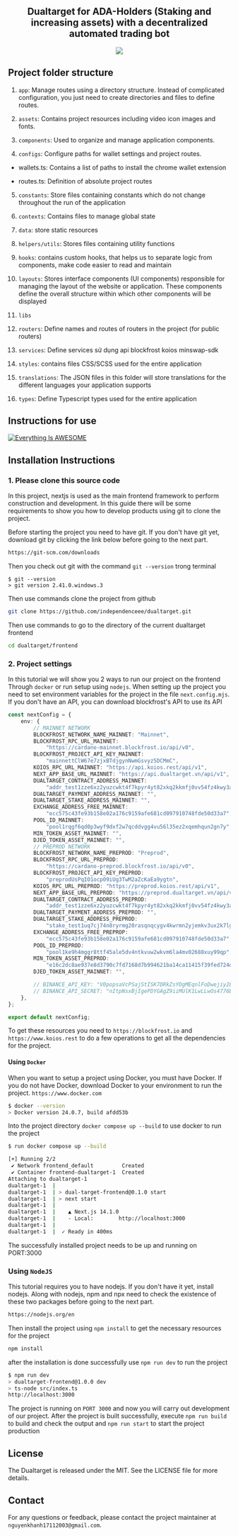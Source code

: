 <div style="text-align:center">
   <h2>Dualtarget for ADA-Holders (Staking and increasing assets) with a decentralized automated trading bot</h2>
</div>

<div style="text-align:center">
    <img src="./frontend/src/assets/images/logo.png" />
</div>

## Project folder structure

1. `app`: Manage routes using a directory structure. Instead of complicated configuration, you just need to create directories and files to define routes.

2. `assets`: Contains project resources including video icon images and fonts.

3. `components`: Used to organize and manage application components.

4. `configs`: Configure paths for wallet settings and project routes.

-   wallets.ts: Contains a list of paths to install the chrome wallet extension

-   routes.ts: Definition of absolute project routes

5. `constants`: Store files containing constants which do not change throughout the run of the application

6. `contexts`: Contains files to manage global state

7. `data`: store static resources

8. `helpers/utils`: Stores files containing utility functions

9. `hooks`: contains custom hooks, that helps us to separate logic from components, make code easier to read and maintain

10. `layouts`: Stores interface components (UI components) responsible for managing the layout of the website or application. These components define the overall structure within which other components will be displayed

11. `libs`

12. `routers`: Define names and routes of routers in the project (for public routers)

13. `services`: Define services sử dụng api blockfrost koios minswap-sdk

14. `styles`: contains files CSS/SCSS used for the entire application

15. `translations`: The JSON files in this folder will store translations for the different languages ​​your application supports

16. `types`: Define Typescript types used for the entire application

## Instructions for use

[![Everything Is AWESOME](./frontend/src/assets/images/youtube.png)](https://www.youtube.com/watch?v=DCWY93O_QAU&t=1s "Everything Is AWESOME")

## Installation Instructions

### 1. Please clone this source code

In this project, nextjs is used as the main frontend framework to perform construction and development. In this guide there will be some requirements to show you how to develop products using git to clone the project.

Before starting the project you need to have git. If you don't have git yet, download git by clicking the link below before going to the next part.

```sh
https://git-scm.com/downloads
```

Then you check out git with the command `git --version` trong terminal

```
$ git --version
> git version 2.41.0.windows.3
```

Then use commands clone the project from github

```sh
git clone https://github.com/independenceee/dualtarget.git
```

Then use commands to go to the directory of the current dualtarget frontend

```sh
cd dualtarget/frontend
```

### 2. Project settings

In this tutorial we will show you 2 ways to run our project on the frontend Through `docker` or run setup using `nodejs`. When setting up the project you need to set environment variables for the project in the file `next.config.mjs`. If you don't have an API, you can download blockfrost's API to use its API

```ts
const nextConfig = {
    env: {
        // MAINNET NETWORK
        BLOCKFROST_NETWORK_NAME_MAINNET: "Mainnet",
        BLOCKFROST_RPC_URL_MAINNET:
            "https://cardano-mainnet.blockfrost.io/api/v0",
        BLOCKFROST_PROJECT_API_KEY_MAINNET:
            "mainnettClW67e7zjxBTdjgynNwmGsvyz5DCMmC",
        KOIOS_RPC_URL_MAINNET: "https://api.koios.rest/api/v1",
        NEXT_APP_BASE_URL_MAINNET: "https://api.dualtarget.vn/api/v1",
        DUALTARGET_CONTRACT_ADDRESS_MAINNET:
            "addr_test1zze6xz2yuzcwkt4f7kpyr4yt82xkq2kkmfj0vv54fz4kwy3a39atxwxg8ks578mqpxpsgsetvu8hx5f9nhvercv4da7s5s9p98",
        DUALTARGET_PAYMENT_ADDRESS_MAINNET: "",
        DUALTARGET_STAKE_ADDRESS_MAINNET: "",
        EXCHANGE_ADDRESS_FREE_MAINNET:
            "ecc575c43fe93b158e02a176c9159afe681cd097910748fde50d33a7",
        POOL_ID_MAINNET:
            "pool1rqgf6qd0p3wyf9dxf2w7qcddvgg4vu56l35ez2xqemhqun2gn7y",
        MIN_TOKEN_ASSET_MAINNET: "",
        DJED_TOKEN_ASSET_MAINNET: "",
        // PREPROD NETWORK
        BLOCKFROST_NETWORK_NAME_PREPROD: "Preprod",
        BLOCKFROST_RPC_URL_PREPROD:
            "https://cardano-preprod.blockfrost.io/api/v0",
        BLOCKFROST_PROJECT_API_KEY_PREPROD:
            "preprodUsPqIO1ocp09iUg3TwM2aZcKaEa9ygtn",
        KOIOS_RPC_URL_PREPROD: "https://preprod.koios.rest/api/v1",
        NEXT_APP_BASE_URL_PREPROD: "https://preprod.dualtarget.vn/api/v1",
        DUALTARGET_CONTRACT_ADDRESS_PREPROD:
            "addr_test1zze6xz2yuzcwkt4f7kpyr4yt82xkq2kkmfj0vv54fz4kwy3a39atxwxg8ks578mqpxpsgsetvu8hx5f9nhvercv4da7s5s9p98",
        DUALTARGET_PAYMENT_ADDRESS_PREPROD: "",
        DUALTARGET_STAKE_ADDRESS_PREPROD:
            "stake_test1uq7cj74n8ryrmg20rasqnqcygv4kwrmn2yjemkv3ux2k7lgqu950l",
        EXCHANGE_ADDRESS_FREE_PREPROP:
            "ecc575c43fe93b158e02a176c9159afe681cd097910748fde50d33a7",
        POOL_ID_PREPROD:
            "pool1ke9h4mggr8ttf45ale5dv4ntkvuw2wkvm6la4mv02688xuy99qp",
        MIN_TOKEN_ASSET_PREPROD:
            "e16c2dc8ae937e8d3790c7fd7168d7b994621ba14ca11415f39fed724d494e",
        DJED_TOKEN_ASSET_MAINNET: "",

        // BINANCE_API_KEY: "V0popsaVcPSajStISK7DRkZsYOgMEqnlFoDwejiy28gsDMZ4Uj6Ohrr3vIxdAlby",
        // BINANCE_API_SECRET: "nItpNsxBjIgePDYGAgZ9iiMUlK1LwLLwOs4776B9vbf5HLmDm61TsT5hC9w1nrpg",
    },
};

export default nextConfig;
```

To get these resources you need to `https://blockfrost.io` and `https://www.koios.rest` to do a few operations to get all the dependencies for the project.

#### Using `Docker`

When you want to setup a project using Docker, you must have Docker. If you do not have Docker, download Docker to your environment to run the project. `https://www.docker.com`

```sh
$ docker --version
> Docker version 24.0.7, build afdd53b
```

Into the project directory `docker compose up --build` to use docker to run the project

```sh
$ run docker compose up --build

[+] Running 2/2
 ✔ Network frontend_default         Created                                                                                                            0.0s
 ✔ Container frontend-dualtarget-1  Created                                                                                                            0.1s
Attaching to dualtarget-1
dualtarget-1  |
dualtarget-1  | > dual-target-frontend@0.1.0 start
dualtarget-1  | > next start
dualtarget-1  |
dualtarget-1  |    ▲ Next.js 14.1.0
dualtarget-1  |    - Local:        http://localhost:3000
dualtarget-1  |
dualtarget-1  |  ✓ Ready in 400ms
```

The successfully installed project needs to be up and running on PORT:3000

### Using `NodeJS`

This tutorial requires you to have nodejs. If you don't have it yet, install nodejs. Along with nodejs, npm and npx need to check the existence of these two packages before going to the next part.

```sh
https://nodejs.org/en
```

Then install the project using `npm install` to get the necessary resources for the project

```sh
npm install
```

after the installation is done successfully use `npm run dev` to run the project

```sh
$ npm run dev
> dualtarget-frontend@1.0.0 dev
> ts-node src/index.ts
http://localhost:3000
```

The project is running on `PORT 3000` and now you will carry out development of our project. After the project is built successfully, execute `npm run build` to build and check the output and `npm run start` to start the project production

## License

The Dualtarget is released under the MIT. See the LICENSE file for more details.

## Contact

For any questions or feedback, please contact the project maintainer at `nguyenkhanh17112003@gmail.com`.
